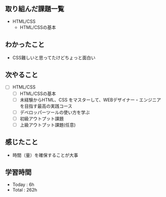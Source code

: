## 取り組んだ課題一覧
- HTML/CSS
  - HTML/CSSの基本
## わかったこと
- CSS難しいと思ってたけどちょっと面白い 
## 次やること
- [ ] HTML/CSS
  - [ ] HTML/CSSの基本
  - [ ] 未経験からHTML、CSS をマスターして、WEBデザイナー・エンジニアを目指す最高の実践コース
  - [ ] デベロッパーツールの使い方を学ぶ
  - [ ] 初級アウトプット課題
  - [ ] 上級アウトプット課題(任意)
 
## 感じたこと
-  時間（量）を確保することが大事
## 学習時間
- Today : 6h
- Total : 262h